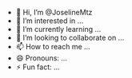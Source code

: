 - 👋 Hi, I’m @JoselineMtz
- 👀 I’m interested in ...
- 🌱 I’m currently learning ...
- 💞️ I’m looking to collaborate on ...
- 📫 How to reach me ...
- 😄 Pronouns: ...
- ⚡ Fun fact: ...

<!---
JoselineMtz/JoselineMtz is a ✨ special ✨ repository because its `README.md` (this file) appears on your GitHub profile.
You can click the Preview link to take a look at your changes.
--->
